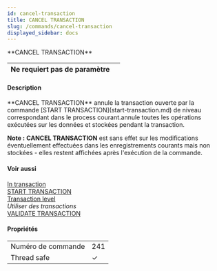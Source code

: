```yaml
---
id: cancel-transaction
title: CANCEL TRANSACTION
slug: /commands/cancel-transaction
displayed_sidebar: docs
---
```


<!--REF #_command_.CANCEL TRANSACTION.Syntax-->**CANCEL TRANSACTION**<!-- END REF-->
<!--REF #_command_.CANCEL TRANSACTION.Params-->
| Ne requiert pas de paramètre |  |
| --- | --- |

<!-- END REF-->

#### Description 

<!--REF #_command_.CANCEL TRANSACTION.Summary-->**CANCEL TRANSACTION** annule la transaction ouverte par la commande [START TRANSACTION](start-transaction.md) de niveau correspondant dans le process courant.<!-- END REF-->annule toutes les opérations exécutées sur les données et stockées pendant la transaction. 

**Note :** **CANCEL TRANSACTION** est sans effet sur les modifications éventuellement effectuées dans les enregistrements courants mais non stockées - elles restent affichées après l'exécution de la commande.

#### Voir aussi 

[In transaction](in-transaction.md)  
[START TRANSACTION](start-transaction.md)  
[Transaction level](transaction-level.md)  
*Utiliser des transactions*  
[VALIDATE TRANSACTION](validate-transaction.md)  

#### Propriétés

|  |  |
| --- | --- |
| Numéro de commande | 241 |
| Thread safe | &check; |


